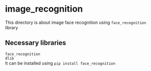 # image_recognition
This directory is about image face recognition using `face_recognition` library </br>
## Necessary libraries
`face_recognition`</br>
`dlib`</br>
It can be installed using `pip install face_recognition`
